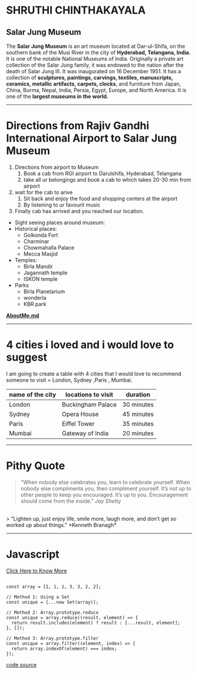 # SHRUTHI CHINTHAKAYALA
## Salar Jung Museum
The **Salar Jung Museum** is an art museum located at Dar-ul-Shifa, on the southern bank of the Musi River in the city of **Hyderabad, Telangana, India.** It is one of the notable National Museums of India. Originally a private art collection of the Salar Jung family, it was endowed to the nation after the death of Salar Jung III. It was inaugurated on 16 December 1951. It has a collection of **sculptures, paintings, carvings, textiles, manuscripts, ceramics, metallic artifacts, carpets, clocks**, and furniture from Japan, China, Burma, Nepal, India, Persia, Egypt, Europe, and North America. It is one of the **largest museums in the world.**



---

# Directions from Rajiv Gandhi International Airport to Salar Jung Museum
1. Directions from airport to Museum
    1. Book a cab from RGI airport to Darulshifa, Hyderabad, Telangana
    2. take all ur belongings and book a cab to  which takes 20-30 min from airport
2. wait for the cab to arive 
    1. Sit back and enjoy the food and shopping centers at the airport 
    2. By listening to ur favourit music
3. Finally cab has arrived and you reached our location.


* Sight seeing places around museum:
 * Historical places:
    * Golkonda Fort
    * Charminar
    * Chowmahalla Palace
    * Mecca Masjid 
* Temples:
    * Birla Mandir
    * Jagannath temple
    * ISKON temple
* Parks  
    * Birla Planetarium
    * wonderla
    * KBR park

**[AboutMe.md](AboutMe.md)**

---

# 4 cities i  loved and i would love to suggest
I am going to create a table with 4 cities that I would love to recommend someone to visit = London, Sydney ,Paris , Mumbai.

|name of the city |locations to visit | duration|
|---|---|---|
|London|Buckingham Palace|30 minutes|
|Sydney|Opera House|45 minutes|
|Paris|Eiffel Tower|35 minutes|
|Mumbai|Gateway of India|20 minutes|

---
# Pithy Quote

> "When nobody else celebrates you, learn to celebrate yourself. When nobody else compliments you, then compliment yourself. It’s not up to other people to keep you encouraged. It’s up to you. Encouragement should come from the inside." *Jay Shetty*

<Br>
> “Lighten up, just enjoy life, smile more, laugh more, and don’t get so worked up about things.”  *Kenneth Branagh*

---

# Javascript
> 

[Click Here to Know More](https://css-tricks.com/snippets/javascript/)


```

const array = [1, 1, 1, 3, 3, 2, 2];

// Method 1: Using a Set
const unique = [...new Set(array)];

// Method 2: Array.prototype.reduce
const unique = array.reduce((result, element) => {
  return result.includes(element) ? result : [...result, element];
}, []);

// Method 3: Array.prototype.filter
const unique = array.filter((element, index) => {
  return array.indexOf(element) === index;
});
```
[code source](https://css-tricks.com/snippets/javascript/remove-duplicates-from-an-array/)

